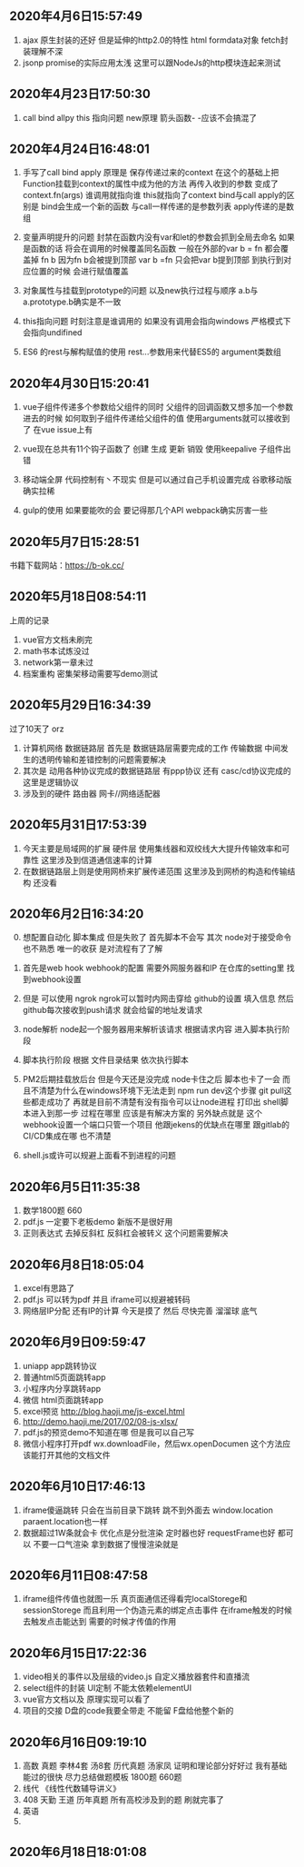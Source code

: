 ##  2020年4月6日15:57:49
1. ajax 原生封装的还好 但是延伸的http2.0的特性 html formdata对象 fetch封装理解不深
2. jsonp promise的实际应用太浅 这里可以跟NodeJs的http模块连起来测试


## 2020年4月23日17:50:30
1. call bind allpy this 指向问题 new原理 箭头函数- -应该不会搞混了

## 2020年4月24日16:48:01
1. 手写了call bind apply 原理是 保存传递过来的context 在这个的基础上把Function挂载到context的属性中成为他的方法 再传入收到的参数 变成了 context.fn(args) 谁调用就指向谁 this就指向了context
bind与call apply的区别是 bind会生成一个新的函数 与call一样传递的是参数列表 apply传递的是数组
2. 变量声明提升的问题 封禁在函数内没有var和let的参数会抓到全局去命名 如果是函数的话 将会在调用的时候覆盖同名函数 一般在外部的var b = fn 都会覆盖掉 fn b  因为fn b会被提到顶部 var b =fn 只会把var b提到顶部 到执行到对应位置的时候 会进行赋值覆盖
3. 对象属性与挂载到prototype的问题 以及new执行过程与顺序
a.b与a.prototype.b确实是不一致
4. this指向问题
时刻注意是谁调用的 如果没有调用会指向windows 严格模式下会指向undifined

5. ES6 的rest与解构赋值的使用
rest...参数用来代替ES5的 argument类数组

## 2020年4月30日15:20:41
1. vue子组件传递多个参数给父组件的同时 父组件的回调函数又想多加一个参数进去的时候 如何取到子组件传递给父组件的值 使用arguments就可以接收到了 在vue issue上有

2. vue现在总共有11个钩子函数了 创建 生成 更新 销毁 使用keepalive 子组件出错

3. 移动端全屏 代码控制有丶不现实 但是可以通过自己手机设置完成 谷歌移动版确实拉稀

4. gulp的使用 如果要能吹的会 要记得那几个API webpack确实厉害一些

## 2020年5月7日15:28:51
书籍下载网站：https://b-ok.cc/

## 2020年5月18日08:54:11
上周的记录
1. vue官方文档未刷完
2. math书本试炼没过
3. network第一章未过
4. 档案重构 密集架移动需要写demo测试

## 2020年5月29日16:34:39
过了10天了 orz
1. 计算机网络 数据链路层 首先是 数据链路层需要完成的工作 传输数据 中间发生的透明传输和差错控制的问题需要解决
2. 其次是 动用各种协议完成的数据链路层 有ppp协议 还有 casc/cd协议完成的 这里是逻辑协议
3. 涉及到的硬件 路由器 网卡//网络适配器

## 2020年5月31日17:53:39
1. 今天主要是局域网的扩展 硬件层 使用集线器和双绞线大大提升传输效率和可靠性 这里涉及到信道通信速率的计算
2. 在数据链路层上则是使用网桥来扩展传递范围 这里涉及到网桥的构造和传输结构 还没看

## 2020年6月2日16:34:20
0. 想配置自动化 脚本集成  但是失败了 首先脚本不会写 其次 node对于接受命令也不熟悉 唯一的收获 是对流程有了了解
1. 首先是web hook  webhook的配置 需要外网服务器和IP 在仓库的setting里 找到webhook设置 
2. 但是 可以使用 ngrok ngrok可以暂时内网击穿给 github的设置 填入信息 然后 github每次接收到push请求 就会给留的地址发请求
3. node解析 node起一个服务器用来解析该请求 根据请求内容 进入脚本执行阶段
4. 脚本执行阶段 根据 文件目录结果 依次执行脚本
5. PM2后期挂载放后台
但是今天还是没完成 node卡住之后 脚本也卡了一会 而且不清楚为什么在windows环境下无法走到 npm run dev这个步骤 git pull这些都走成功了
再就是目前不清楚有没有指令可以让node进程 打印出 shell脚本进入到那一步 过程在哪里  应该是有解决方案的
另外缺点就是 这个webhook设置一个端口只管一个项目 他跟jekens的优缺点在哪里  跟gitlab的CI/CD集成在哪 也不清楚

6. shell.js或许可以规避上面看不到进程的问题

## 2020年6月5日11:35:38 
1. 数学1800题 660 
2. pdf.js 一定要下老板demo  新版不是很好用
3. 正则表达式 去掉反斜杠 反斜杠会被转义 这个问题需要解决

## 2020年6月8日18:05:04
1. excel有思路了
2. pdf.js 可以转为pdf 并且 iframe可以规避被转码
3. 网络层IP分配 还有IP的计算  今天是摸了 然后 尽快完善 溜溜球 底气

## 2020年6月9日09:59:47
1. uniapp app跳转协议
2. 普通html5页面跳转app
3. 小程序内分享跳转app
4. 微信 html页面跳转app
5. excel预览 http://blog.haoji.me/js-excel.html
6. http://demo.haoji.me/2017/02/08-js-xlsx/
7. pdf.js的预览demo不知道在哪 但是我可以自己写
8. 微信小程序打开pdf wx.downloadFile，然后wx.openDocumen 这个方法应该能打开其他的文档文件
## 2020年6月10日17:46:13
1. iframe傻逼跳转 只会在当前目录下跳转 跳不到外面去 window.location paraent.location也一样
2. 数据超过1W条就会卡 优化点是分批渲染 定时器也好 requestFrame也好 都可以 不要一口气渲染 拿到数据了慢慢渲染就是

## 2020年6月11日08:47:58
1. iframe组件传值也就图一乐 真页面通信还得看完localStorege和 sessionStorege 而且利用一个伪造元素的绑定点击事件 在iframe触发的时候 去触发点击能达到 需要的时候才传值的作用

## 2020年6月15日17:22:36
1. video相关的事件以及层级的video.js 自定义播放器套件和直播流
2. select组件的封装 UI定制 不能太依赖elementUI
3. vue官方文档以及 原理实现可以看了
4. 项目的交接 D盘的code我要全带走 不能留 F盘给他整个新的

## 2020年6月16日09:19:10
1. 高数 真题 李林4套 汤8套  历代真题 汤家凤 证明和理论部分好好过 我有基础 能过的很快 尽力总结做题模板
1800题 660题
2. 线代 《线性代数辅导讲义》
3. 408 天勤 王道 历年真题 所有高校涉及到的题 刷就完事了
4. 英语
5. 

## 2020年6月18日18:01:08
